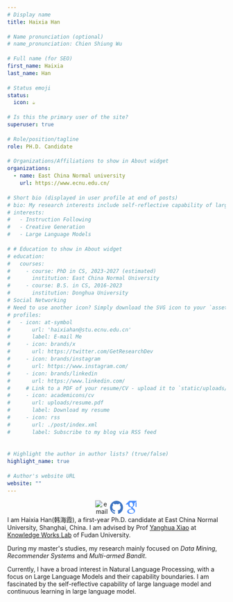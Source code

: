 ```yaml
---
# Display name
title: Haixia Han

# Name pronunciation (optional)
# name_pronunciation: Chien Shiung Wu

# Full name (for SEO)
first_name: Haixia
last_name: Han

# Status emoji
status:
  icon: ☕️

# Is this the primary user of the site?
superuser: true

# Role/position/tagline
role: PH.D. Candidate

# Organizations/Affiliations to show in About widget
organizations:
  - name: East China Normal university
    url: https://www.ecnu.edu.cn/

# Short bio (displayed in user profile at end of posts)
# bio: My research interests include self-reflective capability of large language model, exploring the capability boundary of large language model, and  continuous learning in large language model.
# interests:
#   - Instruction Following
#   - Creative Generation
#   - Large Language Models

# # Education to show in About widget
# education:
#   courses:
#     - course: PhD in CS, 2023-2027 (estimated)
#       institution: East China Normal University
#     - course: B.S. in CS, 2016-2023
#       institution: Donghua University
# Social Networking
# Need to use another icon? Simply download the SVG icon to your `assets/media/icons/` folder.
# profiles:
#   - icon: at-symbol
#       url: 'haixiahan@stu.ecnu.edu.cn'
#       label: E-mail Me
#     - icon: brands/x
#       url: https://twitter.com/GetResearchDev
#     - icon: brands/instagram
#       url: https://www.instagram.com/
#     - icon: brands/linkedin
#       url: https://www.linkedin.com/
#     # Link to a PDF of your resume/CV - upload it to `static/uploads/resume.pdf`
#     - icon: academicons/cv
#       url: uploads/resume.pdf
#       label: Download my resume
#     - icon: rss
#       url: ./post/index.xml
#       label: Subscribe to my blog via RSS feed


# Highlight the author in author lists? (true/false)
highlight_name: true

# Author's website URL
website: ""
---
```

<div style="text-align:center">
    <a href="mailto:haixiahan@stu.ecnu.edu.cn"><img src="https://haixiahan99.github.io/github.png" alt="email" width="30" style="display:inline-block"></a>
    <a href="https://github.com/haixiaHan99/"><img src="./github.png" alt="github" width="30" style="display:inline-block"></a>
    <a href="https://scholar.google.com/citations?user=r2NcI24AAAAJ&hl=en"><img src="./google-scholar.png" alt="scholar" width="30" style="display:inline-block"></a>
</div>
<!-- [Yanghua Xiao](https://scholar.google.com/citations?user=odFW4FoAAAAJ&hl=en&oi=ao)[Knowledge Works Lab](http://kw.fudan.edu.cn/)  -->
I am Haixia Han(韩海霞), a first-year Ph.D. candidate at East China Normal University, Shanghai, China. I am advised by Prof <a href="https://scholar.google.com/citations?user=odFW4FoAAAAJ&hl=en&oi=ao">Yanghua Xiao</a> at <a href="http://kw.fudan.edu.cn/">Knowledge Works Lab</a> of Fudan University. 

During my master's studies, my research mainly focused on *Data Mining*, *Recommender Systems* and *Multi-armed Bandit*.

Currently, I have a broad interest in Natural Language Processing, with a focus on Large Language Models and their capability boundaries. I am fascinated by the self-reflective capability of large language model and continuous learning in large language model.